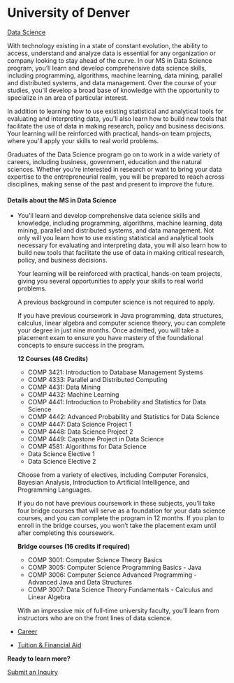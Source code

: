 # University of Denver

[Data Science](https://ritchieschool.du.edu/academics-education/gr-programs/ms-data-science)



With technology existing in a state of constant evolution, the ability to access, understand and analyze data is essential for any organization or company looking to stay ahead of the curve. In our MS in Data Science program, you’ll learn and develop comprehensive data science skills, including programming, algorithms, machine learning, data mining, parallel and distributed systems, and data management. Over the course of your studies, you'll develop a broad base of knowledge with the opportunity to specialize in an area of particular interest.

In addition to learning how to use existing statistical and analytical tools for evaluating and interpreting data, you'll also learn how to build new tools that facilitate the use of data in making research, policy and business decisions. Your learning will be reinforced with practical, hands-on team projects, where you'll apply your skills to real world problems.

Graduates of the Data Science program go on to work in a wide variety of careers, including business, government, education and the natural sciences. Whether you're interested in research or want to bring your data expertise to the entrepreneurial realm, you will be prepared to reach across disciplines, making sense of the past and present to improve the future.

#### Details about the MS in Data Science



* You’ll learn and develop comprehensive data science skills and knowledge, including programming, algorithms, machine learning, data mining, parallel and distributed systems, and data management. Not only will you learn how to use existing statistical and analytical tools necessary for evaluating and interpreting data, you will also learn how to build new tools that facilitate the use of data in making critical research, policy, and business decisions.

  Your learning will be reinforced with practical, hands-on team projects, giving you several opportunities to apply your skills to real world problems.

  A previous background in computer science is not required to apply.

  If you have previous coursework in Java programming, data structures, calculus, linear algebra and computer science theory, you can complete your degree in just nine months. Once admitted, you will take a placement exam to ensure you have mastery of the foundational concepts to ensure success in the program.

  **12 Courses \(48 Credits\)**

  * COMP 3421: Introduction to Database Management Systems
  * COMP 4333: Parallel and Distributed Computing
  * COMP 4431: Data Mining
  * COMP 4432: Machine Learning
  * COMP 4441: Introduction to Probability and Statistics for Data Science
  * COMP 4442: Advanced Probability and Statistics for Data Science
  * COMP 4447: Data Science Project 1
  * COMP 4448: Data Science Project 2
  * COMP 4449: Capstone Project in Data Science
  * COMP 4581: Algorithms for Data Science
  * Data Science Elective 1
  * Data Science Elective 2

  Choose from a variety of electives, including Computer Forensics, Bayesian Analysis, Introduction to Artificial Intelligence, and Programming Languages.

  If you do not have previous coursework in these subjects, you’ll take four bridge courses that will serve as a foundation for your data science courses, and you can complete the program in 12 months. If you plan to enroll in the bridge courses, you won’t take the placement exam until after completing this coursework.

  **Bridge courses \(16 credits if required\)**

  * COMP 3001: Computer Science Theory Basics
  * COMP 3005: Computer Science Programming Basics - Java
  * COMP 3006: Computer Science Advanced Programming - Advanced Java and Data Structures
  * COMP 3007: Data Science Theory Fundamentals - Calculus and Linear Algebra

  With an impressive mix of full-time university faculty, you’ll learn from instructors who are on the front lines of data science.

* [Career](https://ritchieschool.du.edu/academics-education/gr-programs/ms-data-science#)
* [Tuition & Financial Aid](https://ritchieschool.du.edu/academics-education/gr-programs/ms-data-science#)

**Ready to learn more?**

[Submit an Inquiry](http://ritchie.uofdenver.acsitefactory.com/content/graduate-info)  


